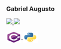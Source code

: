 ### Gabriel Augusto

 <div>
  <a href="https://github.com/GabrielSebeProgramador">
  <img height="180em" src="https://github-readme-stats.vercel.app/api?username=GabrielSebeProgramador&show_icons=true&theme=dark&include_all_commits=true&count_private=true"/>
  <img height="180em" src="https://github-readme-stats.vercel.app/api/top-langs/?username=GabrielSebeProgramador&layout=compact&langs_count=7&theme=dark"/>
</div>
<div style="display: inline_block"><br>
  <img align="center" alt="Gabriel-Csharp" height="30" width="40" src="https://raw.githubusercontent.com/devicons/devicon/master/icons/csharp/csharp-original.svg">
  <img align="center" alt="Gabriel-Python" height="30" width="40" src="https://raw.githubusercontent.com/devicons/devicon/master/icons/python/python-original.svg">
</div>
  
  ##
